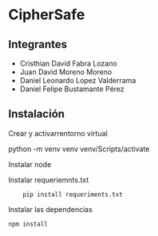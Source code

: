 # CipherSafe 

## Integrantes
- Cristhian David Fabra Lozano 
- Juan David Moreno Moreno
- Daniel Leonardo Lopez Valderrama 
- Daniel Felipe Bustamante Pérez

## Instalación
Crear y activarrentorno virtual

python -m venv venv
venv/Scripts/activate 

Instalar node

Instalar requeriemnts.txt
```
    pip install requeriments.txt
```
Instalar las dependencias
```
npm install
```